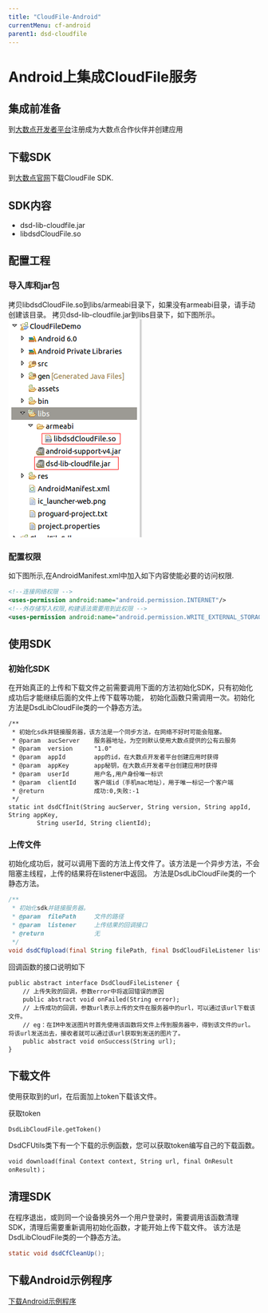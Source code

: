 ```yaml
---
title: "CloudFile-Android"
currentMenu: cf-android
parent1: dsd-cloudfile
---
```


# Android上集成CloudFile服务

## 集成前准备
到[大数点开发者平台](https://dev.dasudian.com/)注册成为大数点合作伙伴并创建应用

## 下载SDK
到[大数点官网](https://dev.dasudian.com/sdk/)下载CloudFile SDK.

## SDK内容

 - dsd-lib-cloudfile.jar
 - libdsdCloudFile.so
 
## 配置工程
### 导入库和jar包
拷贝libdsdCloudFile.so到libs/armeabi目录下，如果没有armeabi目录，请手动创建该目录。
拷贝dsd-lib-cloudfile.jar到libs目录下，如下图所示。<br/>
![导入.so到工程目录下](images-android/1.png)

### 配置权限
如下图所示,在AndroidManifest.xml中加入如下内容使能必要的访问权限.
```xml
<!--连接网络权限 -->
<uses-permission android:name="android.permission.INTERNET"/>
<!--外存储写入权限,构建语法需要用到此权限 -->
<uses-permission android:name="android.permission.WRITE_EXTERNAL_STORAGE"/>
```

## 使用SDK
### 初始化SDK
在开始真正的上传和下载文件之前需要调用下面的方法初始化SDK，只有初始化成功后才能继续后面的文件上传下载等功能，
初始化函数只需调用一次。初始化方法是DsdLibCloudFile类的一个静态方法。
```
/**
 * 初始化sdk并链接服务器，该方法是一个同步方法，在网络不好时可能会阻塞。
 * @param  aucServer    服务器地址，为空则默认使用大数点提供的公有云服务
 * @param  version      "1.0"
 * @param  appId        app的id，在大数点开发者平台创建应用时获得
 * @param  appKey       app秘钥，在大数点开发者平台创建应用时获得
 * @param  userId       用户名,用户身份唯一标识
 * @param  clientId	    客户端id（手机mac地址），用于唯一标记一个客户端
 * @return              成功:0,失败:-1
 */
static int dsdCfInit(String aucServer, String version, String appId, String appKey,
		String userId, String clientId);
```

### 上传文件
初始化成功后，就可以调用下面的方法上传文件了。该方法是一个异步方法，不会阻塞主线程，上传的结果将在listener中返回。
方法是DsdLibCloudFile类的一个静态方法。
```java
/**
 * 初始化sdk并链接服务器。
 * @param  filePath  	文件的路径
 * @param  listener     上传结果的回调接口
 * @return              无
 */
void dsdCfUpload(final String filePath, final DsdCloudFileListener listener)
```
回调函数的接口说明如下

```
public abstract interface DsdCloudFileListener {
	// 上传失败的回调，参数error中将返回错误的原因
	public abstract void onFailed(String error);
	// 上传成功的回调，参数url表示上传的文件在服务器中的url，可以通过该url下载该文件。
	// eg：在IM中发送图片时首先使用该函数将文件上传到服务器中，得到该文件的url。将该url发送出去，接收者就可以通过该url获取到发送的图片了。
    public abstract void onSuccess(String url);
}
```

## 下载文件
使用获取到的url，在后面加上token下载该文件。

获取token
```
DsdLibCloudFile.getToken()
```

DsdCFUtils类下有一个下载的示例函数，您可以获取token编写自己的下载函数。
```
void download(final Context context, String url, final OnResult onResult)；
```


## 清理SDK
在程序退出，或则同一个设备换另外一个用户登录时，需要调用该函数清理SDK，清理后需要重新调用初始化函数，才能开始上传下载文件。
该方法是DsdLibCloudFile类的一个静态方法。

```java
static void dsdCfCleanUp();
```

## 下载Android示例程序
[下载Android示例程序](https://github.com/Dasudian/cfsdk-example-android)
